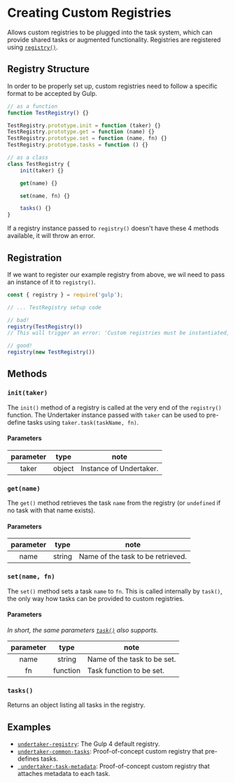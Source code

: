 <!-- front-matter
id: creating-custom-registries
title: Creating Custom Registries
hide_title: true
sidebar_label: Creating Custom Registries
-->

# Creating Custom Registries

Allows custom registries to be plugged into the task system, which can provide shared tasks or augmented functionality. Registries are registered using [`registry()`](registry).

## Registry Structure

In order to be properly set up, custom registries need to follow a specific format to be accepted by Gulp.

```js
// as a function
function TestRegistry() {}

TestRegistry.prototype.init = function (taker) {}
TestRegistry.prototype.get = function (name) {}
TestRegistry.prototype.set = function (name, fn) {}
TestRegistry.prototype.tasks = function () {}

// as a class
class TestRegistry {
    init(taker) {}

    get(name) {}

    set(name, fn) {}

    tasks() {}
}
```

If a registry instance passed to `registry()` doesn't have these 4 methods available, it will throw an error.

## Registration

If we want to register our example registry from above, we wil need to pass an instance of it to `registry()`.

```js 
const { registry } = require('gulp');

// ... TestRegistry setup code

// bad!
registry(TestRegistry())
// This will trigger an error: 'Custom registries must be instantiated, but it looks like you passed a constructor'

// good!
registry(new TestRegistry())
```

## Methods

### `init(taker)`

The `init()` method of a registry is called at the very end of the `registry()` function. The Undertaker instance passed with `taker`
can be used to pre-define tasks using `taker.task(taskName, fn)`.

#### Parameters

| parameter | type | note |
|:---------:|:----:|------|
| taker | object | Instance of Undertaker. |

### `get(name)`

The `get()` method retrieves the task `name` from the registry (or `undefined` if no task with that name exists). 

#### Parameters

| parameter | type | note |
|:---------:|:----:|------|
| name | string | Name of the task to be retrieved. |

### `set(name, fn)`

The `set()` method sets a task `name` to `fn`. This is called internally by `task()`, the only way how tasks
can be provided to custom registries.

#### Parameters

_In short, the same parameters [`task()`](task) also supports._

| parameter | type | note |
|:---------:|:----:|------|
| name | string | Name of the task to be set. |
| fn | function | Task function to be set. |

### `tasks()`

Returns an object listing all tasks in the registry.

## Examples

* [`undertaker-registry`](https://github.com/gulpjs/undertaker-registry): The Gulp 4 default registry.
* [`undertaker-common-tasks`](https://github.com/gulpjs/undertaker-common-tasks): Proof-of-concept custom registry that pre-defines tasks.
* [` undertaker-task-metadata`](https://github.com/gulpjs/undertaker-task-metadata): Proof-of-concept custom registry that attaches metadata to each task.